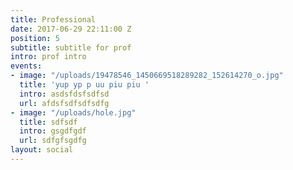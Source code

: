 ```yaml
---
title: Professional
date: 2017-06-29 22:11:00 Z
position: 5
subtitle: subtitle for prof
intro: prof intro
events:
- image: "/uploads/19478546_1450669518289282_152614270_o.jpg"
  title: 'yup yp p uu piu piu '
  intro: asdsfdsfsdfsd
  url: afdsfsdfsdfsdfg
- image: "/uploads/hole.jpg"
  title: sdfsdf
  intro: gsgdfgdf
  url: sdfgfsgdfg
layout: social
---
```


